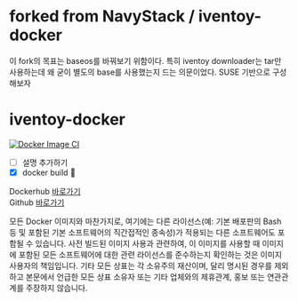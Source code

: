 # forked from NavyStack / iventoy-docker
이 fork의 목표는 baseos를 바꿔보기 위함이다. 
특히 iventoy downloader는 tar만 사용하는데 왜 굳이 별도의 base를 사용했는지 드는 의문이었다.
SUSE 기반으로 구성해보자

# iventoy-docker

[![Docker Image CI](https://github.com/NavyStack/iventoy-docker/actions/workflows/docker-image.yml/badge.svg)](https://github.com/NavyStack/iventoy-docker/actions/workflows/docker-image.yml)

- [ ] 설명 추가하기
- [x] docker build :tada:

Dockerhub [바로가기](https://hub.docker.com/r/navystack/iventoy) <br>
Github [바로가기](https://github.com/navystack/iventoy-docker)

모든 Docker 이미지와 마찬가지로, 여기에는 다른 라이선스(예: 기본 배포판의 Bash 등 및 포함된 기본 소프트웨어의 직간접적인 종속성)가 적용되는 다른 소프트웨어도 포함될 수 있습니다.
사전 빌드된 이미지 사용과 관련하여, 이 이미지를 사용할 때 이미지에 포함된 모든 소프트웨어에 대한 관련 라이선스를 준수하는지 확인하는 것은 이미지 사용자의 책임입니다.
기타 모든 상표는 각 소유주의 재산이며, 달리 명시된 경우를 제외하고 본문에서 언급한 모든 상표 소유자 또는 기타 업체와의 제휴관계, 홍보 또는 연관관계를 주장하지 않습니다.

